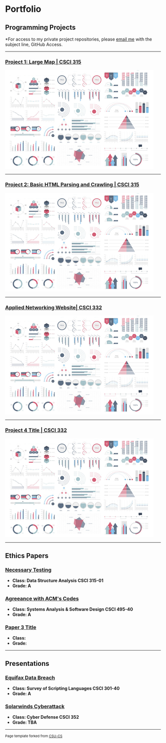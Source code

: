 Portfolio
=========

Programming Projects
--------------------

*For access to my private project repositories, please [email me](mailto:kilikwhite@outlook.com?subject=GitHub%20Access) with the subject line, GitHub Access.

---
### [Project 1: Large Map | CSCI 315](project1)

![Project 1 Thumbnail Name](images/dummy_thumbnail.jpg)

---
### [Project 2: Basic HTML Parsing and Crawling | CSCI 315](project2)

![Project 2 Thumbnail Name](images/dummy_thumbnail.jpg)

---
### [Applied Networking Website| CSCI 332](project3)

![Project 3 Thumbnail Name](images/dummy_thumbnail.jpg)

---
### [Project 4 Title | CSCI 332](project1)

![Project 4 Thumbnail Name](images/dummy_thumbnail.jpg)

---

Ethics Papers
-------------

### [Necessary Testing](/pdf/Data_Structures_Ethics_Paper_edit.pdf)

-   **Class: Data Structure Analysis CSCI 315-01**  
-   **Grade: A**

### [Agreeance with ACM's Codes](/pdf/Ethic_1(1).pdf)

-   **Class: Systems Analysis & Software Design CSCI 495-40** 
-   **Grade: A**

### [Paper 3 Title](/pdf/sample_presentation.pdf)

-   **Class:** 
-   **Grade:**

---

Presentations
-------------

### [Equifax Data Breach](/pdf/Scripting_Security_Presentation.pdf)

- **Class: Survey of Scripting Languages CSCI 301-40** 
- **Grade: A**


### [Solarwinds Cyberattack](/pdf/Solarwinds_Presentation.pdf)

- **Class: Cyber Defense CSCI 352** 
- **Grade: TBA**

---

<p style="font-size:11px">Page template forked from <a href="https://github.com/csu-cs/csci-portfolio">CSU-CS</a></p>
<!-- Remove above link if you don't want to attributive -->
